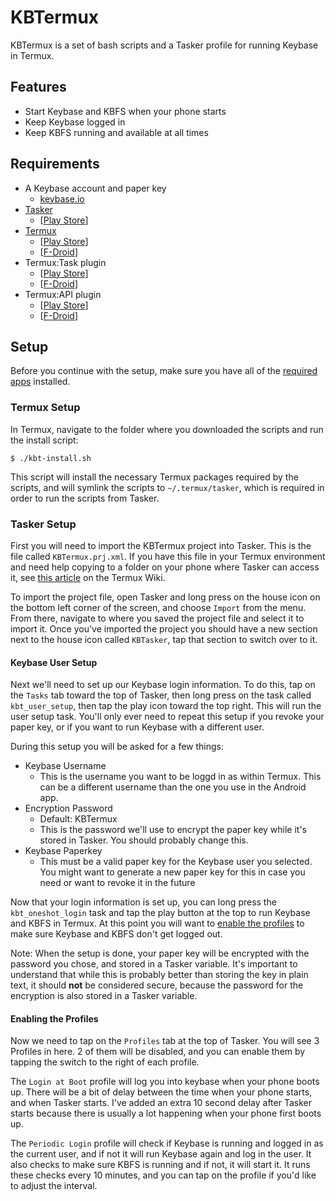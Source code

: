 # KBTermux

KBTermux is a set of bash scripts and a Tasker profile for running Keybase in Termux.  

## Features
- Start Keybase and KBFS when your phone starts
- Keep Keybase logged in
- Keep KBFS running and available at all times

## Requirements
- A Keybase account and paper key
  - [keybase.io](https://keybase.io)
- [Tasker](https://tasker.joaoapps.com)
  - [[Play Store](https://play.google.com/store/apps/details?id=net.dinglisch.android.taskerm)]
- [Termux](https://termux.com)
  - [[Play Store](https://play.google.com/store/apps/details?id=com.termux)]
  - [[F-Droid](https://f-droid.org/repository/browse/?fdid=com.termux)]
- Termux:Task plugin
  - [[Play Store](https://play.google.com/store/apps/details?id=com.termux.tasker)]
  - [[F-Droid](https://f-droid.org/packages/com.termux.tasker/)]
- Termux:API plugin
  - [[Play Store](https://play.google.com/store/apps/details?id=com.termux.api)]
  - [[F-Droid](https://f-droid.org/packages/com.termux.api/)]

## Setup
Before you continue with the setup, make sure you have all of the [required apps](#requirements) installed.

### Termux Setup
In Termux, navigate to the folder where you downloaded the scripts and run the install script:
```
$ ./kbt-install.sh
```

This script will install the necessary Termux packages required by the scripts, and will symlink the scripts to `~/.termux/tasker`, which is required in order to run the scripts from Tasker.

### Tasker Setup
First you will need to import the KBTermux project into Tasker. This is the file called `KBTermux.prj.xml`. If you have this file in your Termux environment and need help copying to a folder on your phone where Tasker can access it, see [this article](https://wiki.termux.com/wiki/Internal_and_external_storage) on the Termux Wiki.

To import the project file, open Tasker and long press on the house icon on the bottom left corner of the screen, and choose `Import` from the menu. From there, navigate to where you saved the project file and select it to import it. Once you've imported the project you should have a new section next to the house icon called `KBTasker`, tap that section to switch over to it.

#### Keybase User Setup
Next we'll need to set up our Keybase login information. To do this, tap on the `Tasks` tab toward the top of Tasker, then long press on the task called `kbt_user_setup`, then tap the play icon toward the top right. This will run the user setup task. You'll only ever need to repeat this setup if you revoke your paper key, or if you want to run Keybase with a different user.

During this setup you will be asked for a few things:

- Keybase Username
  - This is the username you want to be loggd in as within Termux. This can be a different username than the one you use in the Android app.
- Encryption Password
  - Default: KBTermux
  - This is the password we'll use to encrypt the paper key while it's stored in Tasker. You should probably change this.
- Keybase Paperkey
  - This must be a valid paper key for the Keybase user you selected. You might want to generate a new paper key for this in case you need or want to revoke it in the future

Now that your login information is set up, you can long press the `kbt_oneshot_login` task and tap the play button at the top to run Keybase and KBFS in Termux. At this point you will want to [enable the profiles](#enabling-the-profiles) to make sure Keybase and KBFS don't get logged out.

Note: When the setup is done, your paper key will be encrypted with the password you chose, and stored in a Tasker variable. It's important to understand that while this is probably better than storing the key in plain text, it should **not** be considered secure, because the password for the encryption is also stored in a Tasker variable.

#### Enabling the Profiles
Now we need to tap on the `Profiles` tab at the top of Tasker. You will see 3 Profiles in here. 2 of them will be disabled, and you can enable them by tapping the switch to the right of each profile.

The `Login at Boot` profile will log you into keybase when your phone boots up. There will be a bit of delay between the time when your phone starts, and when Tasker starts. I've added an extra 10 second delay after Tasker starts because there is usually a lot happening when your phone first boots up.

The `Periodic Login` profile will check if Keybase is running and logged in as the current user, and if not it will run Keybase again and log in the user. It also checks to make sure KBFS is running and if not, it will start it. It runs these checks every 10 minutes, and you can tap on the profile if you'd like to adjust the interval.
